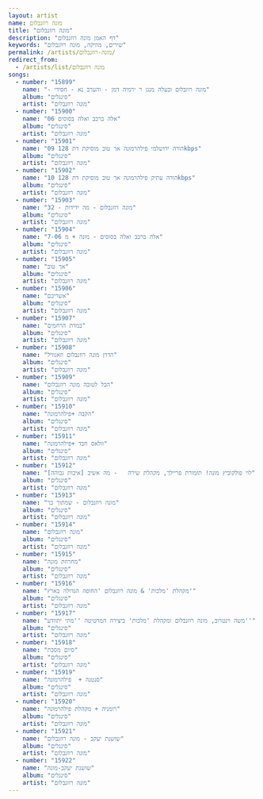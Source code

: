 ```yaml
---
layout: artist
name: מונה רוזנבלום
title: "מונה רוזנבלום"
description: "דף האמן מונה רוזנבלום"
keywords: "שירים, מוזיקה, מונה רוזנבלום"
permalink: /artists/מונה-רוזנבלום/
redirect_from:
  - /artists/list/מונה רוזנבלום
songs:
  - number: "15899"
    name: "- מונה רוזבלום ובעלה מנגן ר ירמיה דמן - והערב נא - חסידי"
    album: "סינגלים"
    artist: "מונה רוזנבלום"
  - number: "15900"
    name: "06 אלה ברכב ואלה בסוסים"
    album: "סינגלים"
    artist: "מונה רוזנבלום"
  - number: "15901"
    name: "09 הורה ירושלמי פילהרמונה אך טוב מוסיקת דת 128kbps"
    album: "סינגלים"
    artist: "מונה רוזנבלום"
  - number: "15902"
    name: "10 הורה עתיק פילהרמונה אך טוב מוסיקת דת 128kbps"
    album: "סינגלים"
    artist: "מונה רוזנבלום"
  - number: "15903"
    name: "32 - מונה רוזנבלום - מה ידידות"
    album: "סינגלים"
    artist: "מונה רוזנבלום"
  - number: "15904"
    name: "7-06 אלה ברכב ואלה בסוסים - מונה + מ"
    album: "סינגלים"
    artist: "מונה רוזנבלום"
  - number: "15905"
    name: "אך טוב"
    album: "סינגלים"
    artist: "מונה רוזנבלום"
  - number: "15906"
    name: "אשריכם"
    album: "סינגלים"
    artist: "מונה רוזנבלום"
  - number: "15907"
    name: "במדת הרחמים"
    album: "סינגלים"
    artist: "מונה רוזנבלום"
  - number: "15908"
    name: "הדרן מונה רוזנבלום וזאנוויל"
    album: "סינגלים"
    artist: "מונה רוזנבלום"
  - number: "15909"
    name: "הכל לטובה מונה רוזנבלום"
    album: "סינגלים"
    artist: "מונה רוזנבלום"
  - number: "15910"
    name: "הקבה +פילהרמונה"
    album: "סינגלים"
    artist: "מונה רוזנבלום"
  - number: "15911"
    name: "וולאס חבד +פילהרמונה"
    album: "סינגלים"
    artist: "מונה רוזנבלום"
  - number: "15912"
    name: "לוי פולקוביץ מונה! תזמורת פריילך, מקהלת שירה   - מה אשיב [איכות גבוהה]"
    album: "סינגלים"
    artist: "מונה רוזנבלום"
  - number: "15913"
    name: "מונה רוזנבלום - שמתוך כך"
    album: "סינגלים"
    artist: "מונה רוזנבלום"
  - number: "15914"
    name: "מונה רוזנבלום"
    album: "סינגלים"
    artist: "מונה רוזנבלום"
  - number: "15915"
    name: "מחרוזת מונה"
    album: "סינגלים"
    artist: "מונה רוזנבלום"
  - number: "15916"
    name: "מקהלת 'מלכות' & מונה רוזנבלום 'החופה הגדולה בארץ'"
    album: "סינגלים"
    artist: "מונה רוזנבלום"
  - number: "15917"
    name: "משה וינטרוב, מונה רוזנבלום ומקהלת 'מלכות' ביצירה המרטיטה ''מתי יתוודע''"
    album: "סינגלים"
    artist: "מונה רוזנבלום"
  - number: "15918"
    name: "סיום מסכת"
    album: "סינגלים"
    artist: "מונה רוזנבלום"
  - number: "15919"
    name: "סנטנה +  פילהרמונה"
    album: "סינגלים"
    artist: "מונה רוזנבלום"
  - number: "15920"
    name: "רומניה + מקהלת פילהרמונה"
    album: "סינגלים"
    artist: "מונה רוזנבלום"
  - number: "15921"
    name: "שושנת יעקב - מונה רוזנבלום"
    album: "סינגלים"
    artist: "מונה רוזנבלום"
  - number: "15922"
    name: "שושנת יעקב-מונה"
    album: "סינגלים"
    artist: "מונה רוזנבלום"
---
```

